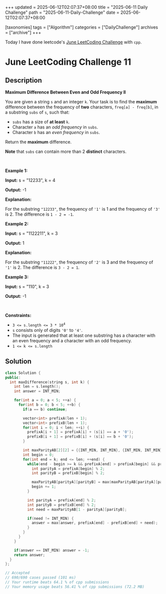 +++
updated = 2025-06-12T02:07:37+08:00
title = "2025-06-11 Daily Challenge"
path = "2025-06-11-Daily-Challenge"
date = 2025-06-12T02:07:37+08:00

[taxonomies]
tags = ["Algorithm"]
categories = ["DailyChallenge"]
archives = ["archive"]
+++

Today I have done leetcode's [June LeetCoding Challenge](https://leetcode.com/problems/maximum-difference-between-even-and-odd-frequency-ii/) with `cpp`.

<!-- more -->

# June LeetCoding Challenge 11

## Description

**Maximum Difference Between Even and Odd Frequency II**

<p>You are given a string <code>s</code> and an integer <code>k</code>. Your task is to find the <strong>maximum</strong> difference between the frequency of <strong>two</strong> characters, <code>freq[a] - freq[b]</code>, in a <span data-keyword="substring">substring</span> <code>subs</code> of <code>s</code>, such that:</p>

<ul>
	<li><code>subs</code> has a size of <strong>at least</strong> <code>k</code>.</li>
	<li>Character <code>a</code> has an <em>odd frequency</em> in <code>subs</code>.</li>
	<li>Character <code>b</code> has an <em>even frequency</em> in <code>subs</code>.</li>
</ul>

<p>Return the <strong>maximum</strong> difference.</p>

<p><strong>Note</strong> that <code>subs</code> can contain more than 2 <strong>distinct</strong> characters.</p>

<p>&nbsp;</p>
<p><strong class="example">Example 1:</strong></p>

<div class="example-block">
<p><strong>Input:</strong> <span class="example-io">s = &quot;12233&quot;, k = 4</span></p>

<p><strong>Output:</strong> <span class="example-io">-1</span></p>

<p><strong>Explanation:</strong></p>

<p>For the substring <code>&quot;12233&quot;</code>, the frequency of <code>&#39;1&#39;</code> is 1 and the frequency of <code>&#39;3&#39;</code> is 2. The difference is <code>1 - 2 = -1</code>.</p>
</div>

<p><strong class="example">Example 2:</strong></p>

<div class="example-block">
<p><strong>Input:</strong> <span class="example-io">s = &quot;1122211&quot;, k = 3</span></p>

<p><strong>Output:</strong> <span class="example-io">1</span></p>

<p><strong>Explanation:</strong></p>

<p>For the substring <code>&quot;11222&quot;</code>, the frequency of <code>&#39;2&#39;</code> is 3 and the frequency of <code>&#39;1&#39;</code> is 2. The difference is <code>3 - 2 = 1</code>.</p>
</div>

<p><strong class="example">Example 3:</strong></p>

<div class="example-block">
<p><strong>Input:</strong> <span class="example-io">s = &quot;110&quot;, k = 3</span></p>

<p><strong>Output:</strong> <span class="example-io">-1</span></p>
</div>

<p>&nbsp;</p>
<p><strong>Constraints:</strong></p>

<ul>
	<li><code>3 &lt;= s.length &lt;= 3 * 10<sup>4</sup></code></li>
	<li><code>s</code> consists only of digits <code>&#39;0&#39;</code> to <code>&#39;4&#39;</code>.</li>
	<li>The input is generated that at least one substring has a character with an even frequency and a character with an odd frequency.</li>
	<li><code>1 &lt;= k &lt;= s.length</code></li>
</ul>


## Solution

``` cpp
class Solution {
public:
  int maxDifference(string s, int k) {
    int len = s.length();
    int answer = INT_MIN;

    for(int a = 0; a < 5; ++a) {
      for(int b = 0; b < 5; ++b) {
        if(a == b) continue;

        vector<int> prefixA(len + 1);
        vector<int> prefixB(len + 1);
        for(int i = 0; i < len; ++i) {
          prefixA[i + 1] = prefixA[i] + (s[i] == a + '0');
          prefixB[i + 1] = prefixB[i] + (s[i] == b + '0');
        }

        int maxParityAB[2][2] = {{INT_MIN, INT_MIN}, {INT_MIN, INT_MIN}};
        int begin = 0;
        for(int end = k; end <= len; ++end) {
          while(end - begin >= k && prefixA[end] > prefixA[begin] && prefixB[end] > prefixB[begin]) {
            int parityA = prefixA[begin] % 2;
            int parityB = prefixB[begin] % 2;

            maxParityAB[parityA][parityB] = max(maxParityAB[parityA][parityB], prefixB[begin] - prefixA[begin]);
            begin += 1;
          }

          int parityA = prefixA[end] % 2;
          int parityB = prefixB[end] % 2;
          int need = maxParityAB[1 - parityA][parityB];

          if(need != INT_MIN) {
            answer = max(answer, prefixA[end] - prefixB[end] + need);
          }
        }
      }
    }

    if(answer == INT_MIN) answer = -1;
    return answer;
  }
};

// Accepted
// 690/690 cases passed (101 ms)
// Your runtime beats 64.1 % of cpp submissions
// Your memory usage beats 56.41 % of cpp submissions (72.2 MB)
```
